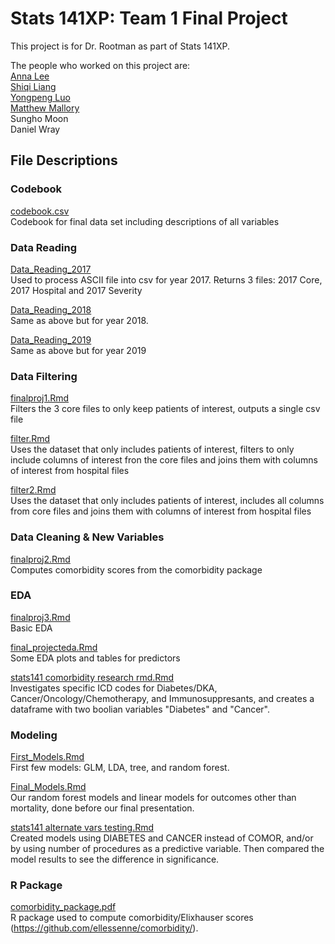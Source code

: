 # Stats 141XP: Team 1 Final Project
This project is for Dr. Rootman as part of Stats 141XP.

The people who worked on this project are: <br/>
<a href="https://github.com/alee5719">Anna Lee</a> <br/>
<a href="https://github.com/sqliang99">Shiqi Liang</a> <br/>
<a href="https://github.com/yongpeng168">Yongpeng Luo</a> <br/>
<a href="https://github.com/mattesmaili">Matthew Mallory</a> <br/>
Sungho Moon <br/>
Daniel Wray <br/>

## File Descriptions

### Codebook
<a href="https://github.com/sqliang99/Stats_141XP/blob/main/codebook.csv">codebook.csv</a> <br/>
Codebook for final data set including descriptions of all variables

### Data Reading
<a href="https://github.com/sqliang99/Stats_141XP/blob/main/Data_Reading_2017.Rmd">Data_Reading_2017</a> <br/>
Used to process ASCII file into csv for year 2017. Returns 3 files: 2017 Core, 2017 Hospital and 2017 Severity <br/>

<a href="https://github.com/sqliang99/Stats_141XP/blob/main/Data_Reading_2018.Rmd">Data_Reading_2018</a> <br/>
Same as above but for year 2018.<br/>

<a href="https://github.com/sqliang99/Stats_141XP/blob/main/Data_Reading_2019.Rmd">Data_Reading_2019</a> <br/>
Same as above but for year 2019 <br/>

### Data Filtering
<a href="https://github.com/sqliang99/Stats_141XP/blob/main/finalproj1.Rmd">finalproj1.Rmd</a> <br/>
Filters the 3 core files to only keep patients of interest, outputs a single csv file <br/>

<a href="https://github.com/sqliang99/Stats_141XP/blob/main/filter.Rmd">filter.Rmd</a> <br/>
Uses the dataset that only includes patients of interest, filters to only include columns of interest fron the core files and joins them with columns of interest from hospital files <br/>

<a href="https://github.com/sqliang99/Stats_141XP/blob/main/filter2.Rmd">filter2.Rmd</a> <br/>
Uses the dataset that only includes patients of interest, includes all columns from core files and joins them with columns of interest from hospital files <br/>

### Data Cleaning & New Variables
<a href="https://github.com/sqliang99/Stats_141XP/blob/main/finalproj2.Rmd">finalproj2.Rmd</a> <br/>
Computes comorbidity scores from the comorbidity package

### EDA
<a href="https://github.com/sqliang99/Stats_141XP/blob/main/finalproj3.Rmd">finalproj3.Rmd</a> <br/>
Basic EDA <br/>

<a href="https://github.com/sqliang99/Stats_141XP/blob/main/final_projecteda.Rmd">final_projecteda.Rmd</a> <br/>
Some EDA plots and tables for predictors <br/>


<a href="https://github.com/sqliang99/Stats_141XP/blob/main/stats141%20comorbidity%20research%20rmd.Rmd">stats141 comorbidity research rmd.Rmd</a> <br/>
Investigates specific ICD codes for Diabetes/DKA, Cancer/Oncology/Chemotherapy, and Immunosuppresants, and creates a dataframe with two boolian variables "Diabetes" and "Cancer".

### Modeling


<a href="https://github.com/sqliang99/Stats_141XP/blob/main/EDA.Rmd">First_Models.Rmd</a> <br/>
First few models: GLM, LDA, tree, and random forest.

<a href="https://github.com/sqliang99/Stats_141XP/blob/main/Final_One.Rmd">Final_Models.Rmd</a> <br/>
Our random forest models and linear models for outcomes other than mortality, done before our final presentation.

<a href="https://github.com/sqliang99/Stats_141XP/blob/main/stats141%20alternate%20vars%20testing.Rmd">stats141 alternate vars testing.Rmd</a> <br/>
Created models using DIABETES and CANCER instead of COMOR, and/or by using number of procedures as a predictive variable. Then compared the model results to see the difference in significance.

### R Package
<a href="https://github.com/sqliang99/Stats_141XP/blob/main/comorbidity_package.pdf">comorbidity_package.pdf</a> <br/>
R package used to compute comorbidity/Elixhauser scores (https://github.com/ellessenne/comorbidity/).
